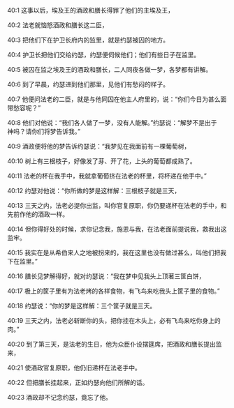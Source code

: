 <a id="1"></a>40:1  这事以后，埃及王的酒政和膳长得罪了他们的主埃及王，  

<a id="2"></a>40:2  法老就恼怒酒政和膳长这二臣，  

<a id="3"></a>40:3  把他们下在护卫长府内的监里，就是约瑟被囚的地方。  

<a id="4"></a>40:4  护卫长把他们交给约瑟，约瑟便伺候他们；他们有些日子在监里。  

<a id="5"></a>40:5  被囚在监之埃及王的酒政和膳长，二人同夜各做一梦，各梦都有讲解。  

<a id="6"></a>40:6  到了早晨，约瑟进到他们那里，见他们有愁闷的样子。  

<a id="7"></a>40:7  他便问法老的二臣，就是与他同囚在他主人府里的，说：“你们今日为甚么面带愁容呢？”  

<a id="8"></a>40:8  他们对他说：“我们各人做了一梦，没有人能解。”约瑟说：“解梦不是出于　神吗？请你们将梦告诉我。”  

<a id="9"></a>40:9  酒政便将他的梦告诉约瑟说：“我梦见在我面前有一棵葡萄树，  

<a id="10"></a>40:10  树上有三根枝子，好像发了芽、开了花，上头的葡萄都成熟了。  

<a id="11"></a>40:11  法老的杯在我手中，我就拿葡萄挤在法老的杯里，将杯递在他手中。”  

<a id="12"></a>40:12  约瑟对他说：“你所做的梦是这样解：三根枝子就是三天，  

<a id="13"></a>40:13  三天之内，法老必提你出监，叫你官复原职，你仍要递杯在法老的手中，和先前作他的酒政一样。  

<a id="14"></a>40:14  但你得好处的时候，求你记念我，施恩与我，在法老面前提说我，救我出这监牢。  

<a id="15"></a>40:15  我实在是从希伯来人之地被拐来的，我在这里也没有做过甚么，叫他们把我下在监里。”  

<a id="16"></a>40:16  膳长见梦解得好，就对约瑟说：“我在梦中见我头上顶著三筐白饼，  

<a id="17"></a>40:17  极上的筐子里有为法老烤的各样食物，有飞鸟来吃我头上筐子里的食物。”  

<a id="18"></a>40:18  约瑟说：“你的梦是这样解：三个筐子就是三天。  

<a id="19"></a>40:19  三天之内，法老必斩断你的头，把你挂在木头上，必有飞鸟来吃你身上的肉。”  

<a id="20"></a>40:20  到了第三天，是法老的生日，他为众臣仆设摆筵席，把酒政和膳长提出监来，  

<a id="21"></a>40:21  使酒政官复原职，他仍旧递杯在法老手中。  

<a id="22"></a>40:22  但把膳长挂起来，正如约瑟向他们所解的话。  

<a id="23"></a>40:23  酒政却不记念约瑟，竟忘了他。  
